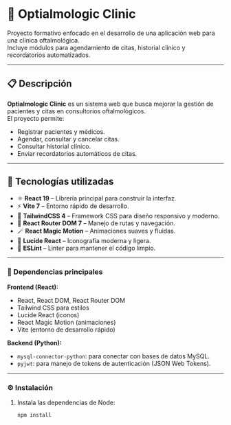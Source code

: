 # 🏥 Optialmologic Clinic

Proyecto formativo enfocado en el desarrollo de una aplicación web para una clínica oftalmológica.  
Incluye módulos para agendamiento de citas, historial clínico y recordatorios automatizados.

---

## 📋 Descripción

**Optialmologic Clinic** es un sistema web que busca mejorar la gestión de pacientes y citas en consultorios oftalmológicos.  
El proyecto permite:

- Registrar pacientes y médicos.  
- Agendar, consultar y cancelar citas.  
- Consultar historial clínico.  
- Enviar recordatorios automáticos de citas.  

---

## 🧠 Tecnologías utilizadas

- ⚛️ **React 19** – Librería principal para construir la interfaz.  
- ⚡ **Vite 7** – Entorno rápido de desarrollo.  
- 🎨 **TailwindCSS 4** – Framework CSS para diseño responsivo y moderno.  
- 🧭 **React Router DOM 7** – Manejo de rutas y navegación.  
- 🪄 **React Magic Motion** – Animaciones suaves y fluidas.  
- 🧩 **Lucide React** – Iconografía moderna y ligera.  
- 🧹 **ESLint** – Linter para mantener el código limpio.  

---

### 🧩 Dependencias principales

**Frontend (React):**
- React, React DOM, React Router DOM  
- Tailwind CSS para estilos  
- Lucide React (iconos)  
- React Magic Motion (animaciones)  
- Vite (entorno de desarrollo rápido)

**Backend (Python):**
- `mysql-connector-python`: para conectar con bases de datos MySQL.  
- `pyjwt`: para manejo de tokens de autenticación (JSON Web Tokens).

---

### ⚙️ Instalación

1. Instala las dependencias de Node:
   ```bash
   npm install
